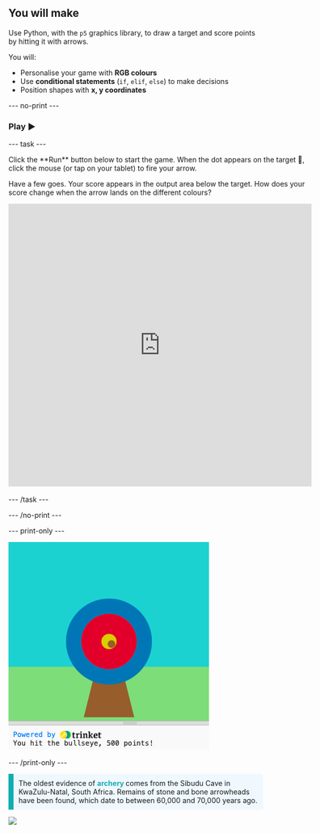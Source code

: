## You will make

Use Python, with the `p5` graphics library, to draw a target and score points by hitting it with arrows.

You will:
 + Personalise your game with **RGB colours**
 + Use **conditional statements** (`if`, `elif`, `else`) to make decisions
 + Position shapes with **x, y coordinates**

--- no-print ---

### Play ▶️

--- task ---

<div style="display: flex; flex-wrap: wrap">
<div style="flex-basis: 175px; flex-grow: 1">  
Click the **Run** button below to start the game. When the dot appears on the target 🎯, click the mouse (or tap on your tablet) to fire your arrow. 

Have a few goes. Your score appears in the output area below the target. How does your score change when the arrow lands on the different colours? 
  <iframe src="https://trinket.io/embed/python/f686c82d8a?outputOnly=true" width="600" height="560" frameborder="0" marginwidth="0" marginheight="0" allowfullscreen>
  </iframe>
</div>
</div>

--- /task ---

--- /no-print ---

--- print-only ---

![Completed project.](images/yellow-points.png)

--- /print-only ---

<p style="border-left: solid; border-width:10px; border-color: #0faeb0; background-color: aliceblue; padding: 10px;">
The oldest evidence of <span style="color: #0faeb0; font-weight: bold;"> archery </span> comes from the Sibudu Cave in KwaZulu-Natal, South Africa. Remains of stone and bone arrowheads have been found, which date to between 60,000 and 70,000 years ago. 
</p>

![](http://code.org/api/hour/begin_coderdojo_target.png)
